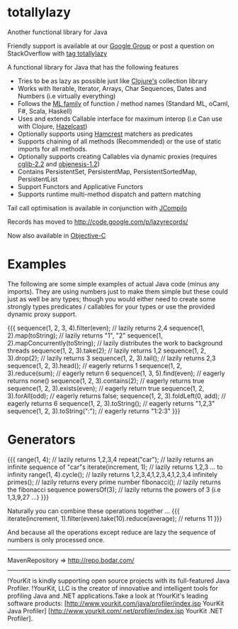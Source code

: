 totallylazy
===========

Another functional library for Java

Friendly support is available at our [Google Group](https://groups.google.com/forum/?fromgroups#!forum/totallylazy) or post a question on StackOverflow with [tag totallylazy](http://stackoverflow.com/questions/tagged/totallylazy)

A functional library for Java that has the following features

 * Tries to be as lazy as possible just like [Clojure's](http://clojure.org/) collection library
 * Works with Iterable, Iterator, Arrays, Char Sequences, Dates and Numbers (i.e virtually everything)
 * Follows the [ML family](http://hyperpolyglot.org/ml) of function / method names (Standard ML, oCaml, F#, Scala, Haskell)
 * Uses and extends Callable interface for maximum interop (i.e Can use with Clojure, [Hazelcast](http://www.hazelcast.com/))
 * Optionally supports using [Hamcrest](http://code.google.com/p/hamcrest/) matchers as predicates
 * Supports chaining of all methods (Recommended) or the use of static imports for all methods.
 * Optionally supports creating Callables via dynamic proxies (requires [cglib-2.2](http://cglib.sourceforge.net/) and [objenesis-1.2](http://code.google.com/p/objenesis/))
 * Contains PersistentSet, PersistentMap, PersistentSortedMap, PersistentList
 * Support Functors and Applicative Functors
 * Supports runtime multi-method dispatch and pattern matching

Tail call optimisation is available in conjunction with [JCompilo](https://code.google.com/p/jcompilo/)

Records has moved to http://code.google.com/p/lazyrecords/

Now also available in [Objective-C](https://github.com/stuartervine/OCTotallyLazy/) 

Examples
========

The following are some simple examples of actual Java code (minus any imports). They are using numbers just to make them simple but these could just as well be any types; though you would either need to create some strongly types predicates / callables for your types or use the provided dynamic proxy support.

{{{
sequence(1, 2, 3, 4).filter(even); // lazily returns 2,4
sequence(1, 2).map(toString); // lazily returns "1", "2"
sequence(1, 2).mapConcurrently(toString); // lazily distributes the work to background threads
sequence(1, 2, 3).take(2); // lazily returns 1,2
sequence(1, 2, 3).drop(2); // lazily returns 3
sequence(1, 2, 3).tail(); // lazily returns 2,3
sequence(1, 2, 3).head(); // eagerly returns 1
sequence(1, 2, 3).reduce(sum); // eagerly return 6
sequence(1, 3, 5).find(even); // eagerly returns none()
sequence(1, 2, 3).contains(2); // eagerly returns true
sequence(1, 2, 3).exists(even); // eagerly return true
sequence(1, 2, 3).forAll(odd); // eagerly returns false;
sequence(1, 2, 3).foldLeft(0, add); // eagerly returns 6
sequence(1, 2, 3).toString(); // eagerly returns "1,2,3"
sequence(1, 2, 3).toString(":"); // eagerly returns "1:2:3"
}}}

Generators
==========

{{{
range(1, 4); // lazily returns 1,2,3,4
repeat("car"); // lazily returns an infinite sequence of "car"s
iterate(increment, 1); // lazily returns 1,2,3 ... to infinity
range(1, 4).cycle(); // lazily returns 1,2,3,4,1,2,3,4,1,2,3,4 infinitely 
primes(); // lazily returns every prime number
fibonacci(); // lazily returns the fibonacci sequence
powersOf(3); // lazily returns the powers of 3 (i.e 1,3,9,27 ...)
}}}

Naturally you can combine these operations together ... 
{{{
iterate(increment, 1).filter(even).take(10).reduce(average); // returns 11
}}}

And because all the operations except reduce are lazy the sequence of numbers is only processed once.

----

MavenRepository  => http://repo.bodar.com/

----







 !YourKit is kindly supporting open source projects with its full-featured Java Profiler.
 !YourKit, LLC is the creator of innovative and intelligent tools for profiling 
 Java and .NET applications.Take a look at !YourKit's leading software products:
 [http://www.yourkit.com/java/profiler/index.jsp YourKit Java Profiler]
 [http://www.yourkit.com/.net/profiler/index.jsp YourKit .NET Profiler].
